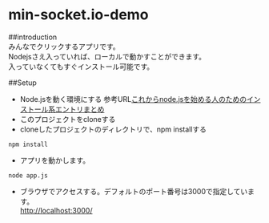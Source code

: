 min-socket.io-demo
==================
##introduction  
みんなでクリックするアプリです。  
Nodejsさえ入っていれば、ローカルで動かすことができます。  
入っていなくてもすぐインストール可能です。  

##Setup
* Node.jsを動く環境にする
参考URL[これからnode.jsを始める人のためのインストール系エントリまとめ](http://d.hatena.ne.jp/replication/20110225/1298612129)  
* このプロジェクトをcloneする
* cloneしたプロジェクトのディレクトリで、npm installする
```
npm install
```
* アプリを動かします。
```
node app.js
```
* ブラウザでアクセスする。デフォルトのポート番号は3000で指定しています。  
[http://localhost:3000/](http://localhost:3000)

